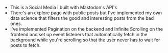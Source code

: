 - This is a Social Media i built with Mastodon's API's<br>
- There's an explore page with public posts but I've implemented my own data science that filters the good and interesting posts from the bad ones.<br>
- I've implemented Pagination on the backend and Infinite Scrolling on the frontend and set up event listeners that automatically fetch in the background while you're scrolling so that the user never has to wait for posts to fetch.